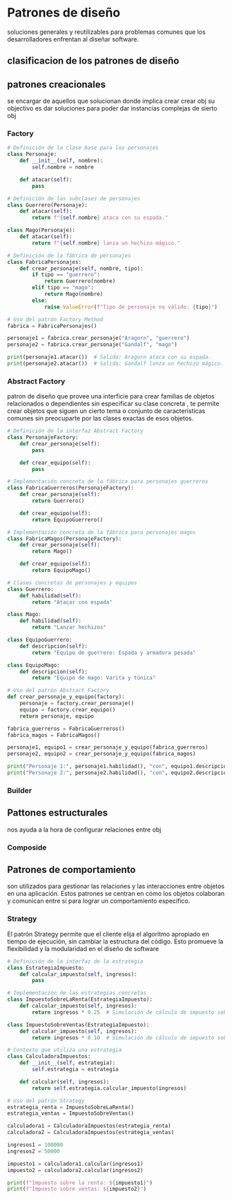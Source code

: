 

# Patrones de diseño 

soluciones generales y reutilizables para problemas comunes que los desarrolladores enfrentan al diseñar software. 

## clasificacion de los patrones de diseño

## patrones creacionales

se encargar de aquellos que solucionan donde implica crear crear obj
su  objectivo es dar soluciones para poder dar instancias complejas de sierto obj

### Factory
```python 
# Definición de la clase base para los personajes
class Personaje:
    def __init__(self, nombre):
        self.nombre = nombre

    def atacar(self):
        pass

# Definición de las subclases de personajes
class Guerrero(Personaje):
    def atacar(self):
        return f"{self.nombre} ataca con su espada."

class Mago(Personaje):
    def atacar(self):
        return f"{self.nombre} lanza un hechizo mágico."

# Definición de la fábrica de personajes
class FabricaPersonajes:
    def crear_personaje(self, nombre, tipo):
        if tipo == "guerrero":
            return Guerrero(nombre)
        elif tipo == "mago":
            return Mago(nombre)
        else:
            raise ValueError(f"Tipo de personaje no válido: {tipo}")

# Uso del patrón Factory Method
fabrica = FabricaPersonajes()

personaje1 = fabrica.crear_personaje("Aragorn", "guerrero")
personaje2 = fabrica.crear_personaje("Gandalf", "mago")

print(personaje1.atacar())  # Salida: Aragorn ataca con su espada.
print(personaje2.atacar())  # Salida: Gandalf lanza un hechizo mágico.

```
### Abstract Factory
patron de diseño que provee una interficie para crear familias de objetos relacionados o dependientes sin especificar su
clase concreta , te permite crear objetos que siguen un cierto tema o conjunto de características comunes sin preocuparte por las clases exactas de esos objetos.
```python
# Definición de la interfaz Abstract Factory
class PersonajeFactory:
    def crear_personaje(self):
        pass

    def crear_equipo(self):
        pass

# Implementación concreta de la fábrica para personajes guerreros
class FabricaGuerreros(PersonajeFactory):
    def crear_personaje(self):
        return Guerrero()

    def crear_equipo(self):
        return EquipoGuerrero()

# Implementación concreta de la fábrica para personajes magos
class FabricaMagos(PersonajeFactory):
    def crear_personaje(self):
        return Mago()

    def crear_equipo(self):
        return EquipoMago()

# Clases concretas de personajes y equipos
class Guerrero:
    def habilidad(self):
        return "Atacar con espada"

class Mago:
    def habilidad(self):
        return "Lanzar hechizos"

class EquipoGuerrero:
    def descripcion(self):
        return "Equipo de guerrero: Espada y armadura pesada"

class EquipoMago:
    def descripcion(self):
        return "Equipo de mago: Varita y túnica"

# Uso del patrón Abstract Factory
def crear_personaje_y_equipo(factory):
    personaje = factory.crear_personaje()
    equipo = factory.crear_equipo()
    return personaje, equipo

fabrica_guerreros = FabricaGuerreros()
fabrica_magos = FabricaMagos()

personaje1, equipo1 = crear_personaje_y_equipo(fabrica_guerreros)
personaje2, equipo2 = crear_personaje_y_equipo(fabrica_magos)

print("Personaje 1:", personaje1.habilidad(), "con", equipo1.descripcion())
print("Personaje 2:", personaje2.habilidad(), "con", equipo2.descripcion())

```
### Builder

## Pattones estructurales
nos ayuda a la hora de configurar relaciones entre obj 

### Composide

## Patrones de comportamiento
son utilizados para gestionar las relaciones y las interacciones entre objetos en una aplicación. Estos patrones se centran en cómo los objetos colaboran y comunican entre sí para lograr un comportamiento específico.
 
### Strategy
El patrón Strategy permite que el cliente elija el algoritmo apropiado en tiempo de ejecución, sin cambiar la estructura del código. Esto promueve la flexibilidad y la modularidad en el diseño de software

```python
# Definición de la interfaz de la estrategia
class EstrategiaImpuesto:
    def calcular_impuesto(self, ingresos):
        pass

# Implementación de las estrategias concretas
class ImpuestoSobreLaRenta(EstrategiaImpuesto):
    def calcular_impuesto(self, ingresos):
        return ingresos * 0.25  # Simulación de cálculo de impuesto sobre la renta

class ImpuestoSobreVentas(EstrategiaImpuesto):
    def calcular_impuesto(self, ingresos):
        return ingresos * 0.10  # Simulación de cálculo de impuesto sobre ventas

# Contexto que utiliza una estrategia
class CalculadoraImpuestos:
    def __init__(self, estrategia):
        self.estrategia = estrategia

    def calcular(self, ingresos):
        return self.estrategia.calcular_impuesto(ingresos)

# Uso del patrón Strategy
estrategia_renta = ImpuestoSobreLaRenta()
estrategia_ventas = ImpuestoSobreVentas()

calculadora1 = CalculadoraImpuestos(estrategia_renta)
calculadora2 = CalculadoraImpuestos(estrategia_ventas)

ingresos1 = 100000
ingresos2 = 50000

impuesto1 = calculadora1.calcular(ingresos1)
impuesto2 = calculadora2.calcular(ingresos2)

print(f"Impuesto sobre la renta: ${impuesto1}")
print(f"Impuesto sobre ventas: ${impuesto2}")
```